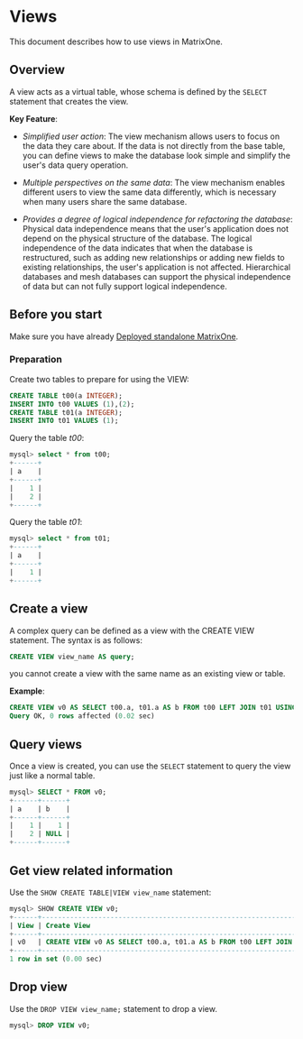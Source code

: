 # Views

This document describes how to use views in MatrixOne.

## Overview

A view acts as a virtual table, whose schema is defined by the `SELECT` statement that creates the view.

**Key Feature**:

- *Simplified user action*: The view mechanism allows users to focus on the data they care about. If the data is not directly from the base table, you can define views to make the database look simple and simplify the user's data query operation.

- *Multiple perspectives on the same data*: The view mechanism enables different users to view the same data differently, which is necessary when many users share the same database.

- *Provides a degree of logical independence for refactoring the database*: Physical data independence means that the user's application does not depend on the physical structure of the database. The logical independence of the data indicates that when the database is restructured, such as adding new relationships or adding new fields to existing relationships, the user's application is not affected. Hierarchical databases and mesh databases can support the physical independence of data but can not fully support logical independence.

## Before you start

Make sure you have already [Deployed standalone MatrixOne](../../Get-Started/install-standalone-matrixone.md).

### Preparation

Create two tables to prepare for using the VIEW:

```sql
CREATE TABLE t00(a INTEGER);
INSERT INTO t00 VALUES (1),(2);
CREATE TABLE t01(a INTEGER);
INSERT INTO t01 VALUES (1);
```

Query the table *t00*:

```sql
mysql> select * from t00;
+------+
| a    |
+------+
|    1 |
|    2 |
+------+
```

Query the table *t01*:

```sql
mysql> select * from t01;
+------+
| a    |
+------+
|    1 |
+------+
```

## Create a view

A complex query can be defined as a view with the CREATE VIEW statement. The syntax is as follows:

```sql
CREATE VIEW view_name AS query;
```

you cannot create a view with the same name as an existing view or table.

**Example**:

```sql
CREATE VIEW v0 AS SELECT t00.a, t01.a AS b FROM t00 LEFT JOIN t01 USING(a);
Query OK, 0 rows affected (0.02 sec)
```

## Query views

Once a view is created, you can use the `SELECT` statement to query the view just like a normal table.

```sql
mysql> SELECT * FROM v0;
+------+------+
| a    | b    |
+------+------+
|    1 |    1 |
|    2 | NULL |
+------+------+
```

## Get view related information

Use the `SHOW CREATE TABLE|VIEW view_name` statement:

```sql
mysql> SHOW CREATE VIEW v0;
+------+----------------------------------------------------------------------------+
| View | Create View                                                                |
+------+----------------------------------------------------------------------------+
| v0   | CREATE VIEW v0 AS SELECT t00.a, t01.a AS b FROM t00 LEFT JOIN t01 USING(a) |
+------+----------------------------------------------------------------------------+
1 row in set (0.00 sec)
```

## Drop view

Use the `DROP VIEW view_name;` statement to drop a view.

```sql
mysql> DROP VIEW v0;
```
